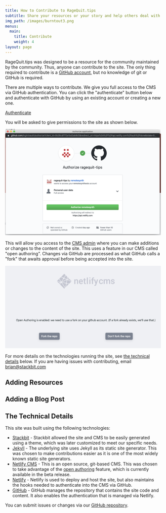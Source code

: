 ```yaml
---
title: How to Contribute to RageQuit.tips
subtitle: Share your resources or your story and help others deal with burnout.
img_path: /images/burntout3.png
menus:
  main:
    title: Contribute
    weight: 4
layout: page
---
```


RageQuit.tips was designed to be a resource for the community maintained by the community. Thus, anyone can contribute to the site. The only thing required to contribute is a [GitHub account](https://github.com/), but no knowledge of git or GitHub is required.

There are multiple ways to contribute. We give you full access to the CMS via GitHub authentication. You can click the "authenticate" button below and authenticate with GitHub by using an existing account or creating a new one.

<p><a href="#" id="login" class="button">Authenticate</a></p>

You will be asked to give permissions to the site as shown below.

![Authenticate with GitHub](/images/GitHub_authenticate_sm.png)

This will allow you access to the [CMS admin](/admin/) where you can make additions or changes to the content of the site. This uses a feature in our CMS called "open authoring". Changes via GitHub are processed as what GitHub calls a "fork" that awaits approval before being accepted into the site.

![GitHub fork](/images/GitHub_fork_sm.png)

For more details on the technologies running the site, see [the technical details](#the-technical-details) below. If you are having issues with contributing, email [brian@stackbit.com](mailto:brian@stackbit.com)

## Adding Resources

## Adding a Blog Post

## The Technical Details

This site was built using the following technologies:
* [Stackbit](https://www.stackbit.com/) - Stackbit allowed the site and CMS to be easily generated using a theme, which was later customized to meet our specific needs.
* [Jekyll](https://jekyllrb.com/) - The underlying site uses Jekyll as its static site generator. This was chosen to make contributions easier as it is one of the most widely known static site generators.
* [Netlify CMS](https://www.netlifycms.org/) - This is an open source, git-based CMS. This was chosen to take advantage of the [open authoring](https://www.netlifycms.org/docs/open-authoring) feature, which is currently available in the beta release.
* [Netlify](https://www.netlify.com/) - Netlify is used to deploy and host the site, but also maintains the hooks needed to authenticate into the CMS via GitHub.
* [GitHub](https://github.com) - GitHub manages the repository that contains the site code and content. It also enables the authentication that is managed via Netlify.

You can submit issues or changes via our [GitHub repository](https://github.com/remotesynth/ragequit-tips).